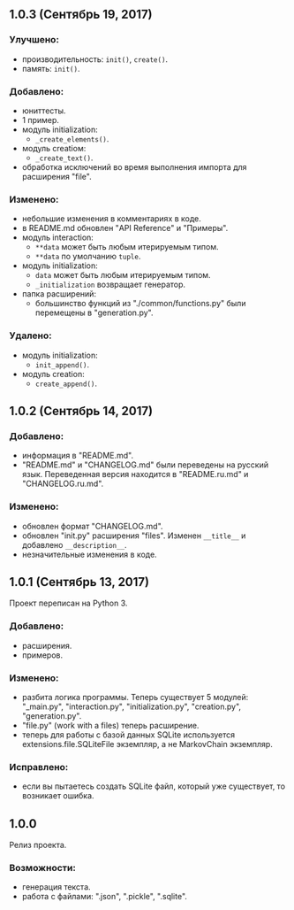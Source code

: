 ## 1.0.3 (Сентябрь 19, 2017)

### Улучшено:
  - производительность: ``init()``, ``create()``.
  - память: ``init()``.

### Добавлено:
  - юниттесты.
  - 1 пример.
  - модуль initialization:
    - ``_create_elements()``.
  - модуль creatioм:
    - ``_create_text()``.
  - обработка исключений во время выполнения импорта для расширения "file".

### Изменено:
  - небольшие изменения в комментариях в коде.
  - в README.md обновлен "API Reference" и "Примеры".
  - модуль interaction:
    - ``**data`` может быть любым итерируемым типом.
    - ``**data`` по умолчанию ``tuple``.
  - модуль initialization:
    - ``data`` может быть любым итерируемым типом.
    - ``_initialization`` возвращает генератор.
  - папка расширений:
    - большинство функций из "./common/functions.py" были перемещены в "generation.py".

### Удалено:
  - модуль initialization:
    - ``init_append()``.
  - модуль creation:
    - ``create_append()``.


## 1.0.2 (Сентябрь 14, 2017)

### Добавлено:
  - информация в "README.md".
  - "README.md" и "CHANGELOG.md" были переведены на русский язык. Переведенная версия находится в "README.ru.md" и "CHANGELOG.ru.md".

### Изменено:
  - обновлен формат "CHANGELOG.md".
  - обновлен "init.py" расширения "files". Изменен ``__title__`` и добавлено ``__description__``.
  - незначительные изменения в коде.


## 1.0.1 (Сентябрь 13, 2017)

Проект переписан на Python 3.

### Добавлено:
  - расширения.
  - примеров.

### Изменено:
  - разбита логика программы. Теперь существует 5 модулей: "_main.py", "interaction.py", "initialization.py", "creation.py", "generation.py".
  - "file.py" (work with a files) теперь расширение.
  - теперь для работы с базой данных SQLite используется extensions.file.SQLiteFile экземпляр, а не MarkovChain экземпляр.

### Исправлено:
  - если вы пытаетесь создать SQLite файл, который уже существует, то возникает ошибка.


## 1.0.0

Релиз проекта.

### Возможности:
  - генерация текста.
  - работа с файлами: ".json", ".pickle", ".sqlite".
